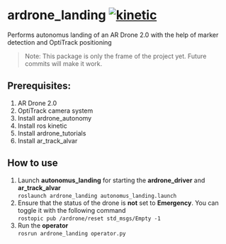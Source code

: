 # ardrone_landing [![kinetic](https://img.shields.io/badge/ros-kinetic-blue.svg)](http://wiki.ros.org/kinetic)
Performs autonomus landing of an AR Drone 2.0 with the help of marker detection and OptiTrack positioning
> Note: This package is only the frame of the project yet. Future commits will make it work.

## Prerequisites:
1. AR Drone 2.0
2. OptiTrack camera system
3. Install ardrone_autonomy
4. Install ros kinetic
5. Install ardrone_tutorials
6. Install ar_track_alvar

## How to use
1. Launch **autonomus_landing** for starting the **ardrone_driver** and **ar_track_alvar**  
`roslaunch ardrone_landing autonomus_landing.launch`
2. Ensure that the status of the drone is **not** set to **Emergency**. You can toggle it with the following command  
`rostopic pub /ardrone/reset std_msgs/Empty -1`
3. Run the **operator**  
`rosrun ardrone_landing operator.py`

